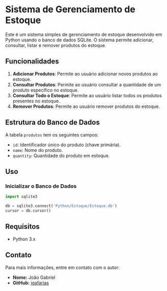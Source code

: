 # Sistema de Gerenciamento de Estoque

Este é um sistema simples de gerenciamento de estoque desenvolvido em Python usando o banco de dados SQLite. O sistema permite adicionar, consultar, listar e remover produtos do estoque.

## Funcionalidades

1. **Adicionar Produtos**: Permite ao usuário adicionar novos produtos ao estoque.
2. **Consultar Produtos**: Permite ao usuário consultar a quantidade de um produto específico no estoque.
3. **Consultar Todo o Estoque**: Permite ao usuário listar todos os produtos presentes no estoque.
4. **Remover Produtos**: Permite ao usuário remover produtos do estoque.

## Estrutura do Banco de Dados

A tabela `produtos` tem os seguintes campos:
- `id`: Identificador único do produto (chave primária).
- `name`: Nome do produto.
- `quantity`: Quantidade do produto em estoque.

## Uso

### Inicializar o Banco de Dados

```python
import sqlite3

db = sqlite3.connect('Python/Estoque/Estoque.db')
cursor = db.cursor()
```

## Requisitos
- Python 3.x

## Contato

Para mais informações, entre em contato com o autor:

- **Nome:** João Gabriel
- **GitHub:** [jgafarias](https://github.com/jgafarias)